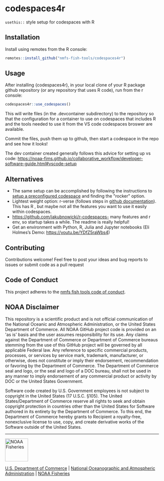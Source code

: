 # codespaces4r
`usethis::` style setup for codespaces with R 

## Installation
Install using remotes from the R console:
```r
remotes::install_github("nmfs-fish-tools/codespaces4r")
```

## Usage

After installing {codespaces4r},  in your local clone of your R package github repository (or any
repository that uses R code), run from the r console:

```r
codespaces4r::use_codespaces()
```

This will write files (in the .devcontainer subdirectory) to the repository so
that the configuration for a container to use on codespaces that includes R and
the tools needed to use it from the VS code codespaces broswer are available.

Commit the files, push them up to github, then start a codespace in the repo and
see how it looks!

The dev container created generally follows this advice for setting up vs code: https://noaa-fims.github.io/collaborative_workflow/developer-software-guide.html#vscode-setup

## Alternatives

- The same setup can be accomplished by following the instructions to [setup a preconfigured codespace](https://docs.github.com/en/codespaces/setting-up-your-project-for-codespaces/adding-a-dev-container-configuration/introduction-to-dev-containers#using-a-predefined-dev-container-configuration) and finding the "rocker" option.
- Lightest weight option: r-verse (follows steps in [github documentation](https://docs.github.com/en/codespaces/setting-up-your-project-for-codespaces/setting-up-your-project-for-codespaces#step-1:-open-your-project-in-a-codespace)). This has R , but maybe not all the features you want to use it easily within codespaces.
- https://github.com/jakubnowicki/r-codespaces- many features and r env, so startup takes a while. The readme is really helpful!
- Get an environment with Python, R, Julia and Jupyter notebooks (Eli Holmes’s Demo: https://youtu.be/YDfZ5raWbs4)

## Contributing

Contributions welcome! Feel free to post your ideas and bug reports to issues or
submit code as a pull request

## Code of Conduct

This project adheres to the [nmfs fish tools code of conduct](https://github.com/nmfs-fish-tools/Resources/blob/main/CODE_OF_CONDUCT.md).

## NOAA Disclaimer

This repository is a scientific product and is not official communication of the National Oceanic and Atmospheric Administration, or the United States Department of Commerce. All NOAA GitHub project code is provided on an 'as is' basis and the user assumes responsibility for its use. Any claims against the Department of Commerce or Department of Commerce bureaus stemming from the use of this GitHub project will be governed by all applicable Federal law. Any reference to specific commercial products, processes, or services by service mark, trademark, manufacturer, or otherwise, does not constitute or imply their endorsement, recommendation or favoring by the Department of Commerce. The Department of Commerce seal and logo, or the seal and logo of a DOC bureau, shall not be used in any manner to imply endorsement of any commercial product or activity by DOC or the United States Government.

Software code created by U.S. Government employees is not subject to copyright in the United States (17 U.S.C. §105). The United States/Department of Commerce reserve all rights to seek and obtain copyright protection in countries other than the United States for Software authored in its entirety by the Department of Commerce. To this end, the Department of Commerce hereby grants to Recipient a royalty-free, nonexclusive license to use, copy, and create derivative works of the Software outside of the United States.

****************************

<img src="https://raw.githubusercontent.com/nmfs-general-modeling-tools/nmfspalette/main/man/figures/noaa-fisheries-rgb-2line-horizontal-small.png" height="75" alt="NOAA Fisheries">

[U.S. Department of Commerce](https://www.commerce.gov/) | [National Oceanographic and Atmospheric Administration](https://www.noaa.gov) | [NOAA Fisheries](https://www.fisheries.noaa.gov/)
